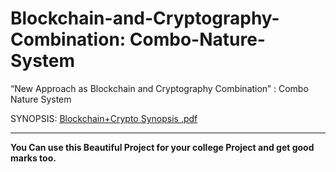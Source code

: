 # Blockchain-and-Cryptography-Combination: Combo-Nature-System

“New Approach as Blockchain and Cryptography Combination” : Combo Nature System

SYNOPSIS: [Blockchain+Crypto Synopsis .pdf](https://github.com/Vatshayan/Blockchain-and-Cryptography-Combination-Combo-Nature-System/files/7179447/Blockchain%2BCrypto.Synopsis.pdf)

------------------------

**You Can use this Beautiful Project for your college Project and get good marks too.**
